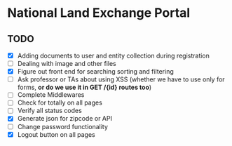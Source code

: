 # National Land Exchange Portal

## TODO

- [x] Adding documents to user and entity collection during registration
- [ ] Dealing with image and other files
- [x] Figure out front end for searching sorting and filtering
- [ ] Ask professor or TAs about using XSS (whether we have to use only for forms, **or do we use it in GET /{id} routes too**)
- [ ] Complete Middlewares
- [ ] Check for totally on all pages
- [ ] Verify all status codes
- [x] Generate json for zipcode or API
- [ ] Change password functionality
- [x] Logout button on all pages
